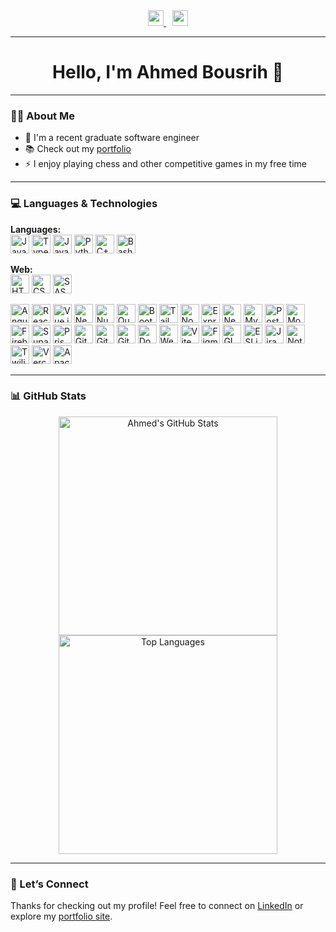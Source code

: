 <div align="center">
  <a href="https://www.linkedin.com/in/ahmed-bousrih/">
    <img src="https://img.shields.io/static/v1?message=LinkedIn&logo=linkedin&color=0077B5&style=for-the-badge" height="25" />
  </a>
  <a href="https://ahmed-bousrih.github.io/Portfolio/" style="margin-left:10px;">
    <img src="https://img.shields.io/static/v1?message=Portfolio&logo=about-dot-me&color=FF4136&style=for-the-badge" height="25" />
  </a>
</div>

---

<h1 align="center">Hello, I'm Ahmed Bousrih 👋</h1>

---

<h3 align="left">👨‍💻 About Me</h3>

- 🔭 I'm a recent graduate software engineer  
- 📚 Check out my [portfolio](https://ahmed-bousrih.github.io/Portfolio/)  
- ⚡ I enjoy playing chess and other competitive games in my free time

---

<h3 align="left">💻 Languages & Technologies</h3>

<div align="left">
  <!-- Programming Languages -->
  <strong>Languages:</strong><br/>
  <img src="https://cdn.jsdelivr.net/gh/devicons/devicon/icons/javascript/javascript-original.svg" height="30" alt="JavaScript" />
  <img src="https://cdn.jsdelivr.net/gh/devicons/devicon/icons/typescript/typescript-original.svg" height="30" alt="TypeScript" />
  <img src="https://cdn.jsdelivr.net/gh/devicons/devicon/icons/java/java-original.svg" height="30" alt="Java" />
  <img src="https://cdn.jsdelivr.net/gh/devicons/devicon/icons/python/python-original.svg" height="30" alt="Python" />
  <img src="https://cdn.jsdelivr.net/gh/devicons/devicon/icons/cplusplus/cplusplus-original.svg" height="30" alt="C++" />
  <img src="https://cdn.jsdelivr.net/gh/devicons/devicon/icons/bash/bash-original.svg" height="30" alt="Bash" /><br/>

  <!-- Web Fundamentals -->
  <strong>Web:</strong><br/>
  <img src="https://cdn.jsdelivr.net/gh/devicons/devicon/icons/html5/html5-original.svg" height="30" alt="HTML5" />
  <img src="https://cdn.jsdelivr.net/gh/devicons/devicon/icons/css3/css3-original.svg" height="30" alt="CSS3" />
  <img src="https://cdn.jsdelivr.net/gh/devicons/devicon/icons/sass/sass-original.svg" height="30" alt="SASS" />

  <!-- Frontend -->
  <img src="https://cdn.jsdelivr.net/gh/devicons/devicon/icons/angularjs/angularjs-original.svg" height="30" alt="Angular.js" />
  <img src="https://cdn.jsdelivr.net/gh/devicons/devicon/icons/react/react-original.svg" height="30" alt="React.js" />
  <img src="https://cdn.jsdelivr.net/gh/devicons/devicon/icons/vuejs/vuejs-original.svg" height="30" alt="Vue.js" />
  <img src="https://cdn.jsdelivr.net/gh/devicons/devicon/icons/nextjs/nextjs-original.svg" height="30" alt="Next.js" />
  <img src="https://cdn.jsdelivr.net/gh/devicons/devicon/icons/nuxtjs/nuxtjs-original.svg" height="30" alt="Nuxt.js" />
  <img src="https://cdn.jsdelivr.net/gh/devicons/devicon/icons/quasar/quasar-original.svg" height="30" alt="Quasar" />
  <img src="https://cdn.jsdelivr.net/gh/devicons/devicon/icons/bootstrap/bootstrap-original.svg" height="30" alt="Bootstrap" />
  <img src="https://cdn.jsdelivr.net/gh/devicons/devicon/icons/tailwindcss/tailwindcss-plain.svg" height="30" alt="TailwindCSS" />

  <!-- Backend & API -->
  <img src="https://cdn.jsdelivr.net/gh/devicons/devicon/icons/nodejs/nodejs-original.svg" height="30" alt="Node.js" />
  <img src="https://cdn.jsdelivr.net/gh/devicons/devicon/icons/express/express-original.svg" height="30" alt="Express.js" />
  <img src="https://cdn.jsdelivr.net/gh/devicons/devicon/icons/nestjs/nestjs-original.svg" height="30" alt="NestJS" />

  <!-- Databases -->
  <img src="https://cdn.jsdelivr.net/gh/devicons/devicon/icons/mysql/mysql-original.svg" height="30" alt="MySQL" />
  <img src="https://cdn.jsdelivr.net/gh/devicons/devicon/icons/postgresql/postgresql-original.svg" height="30" alt="PostgreSQL" />
  <img src="https://cdn.jsdelivr.net/gh/devicons/devicon/icons/mongodb/mongodb-original.svg" height="30" alt="MongoDB" />
  <img src="https://cdn.jsdelivr.net/gh/devicons/devicon/icons/firebase/firebase-plain.svg" height="30" alt="Firebase" />
  <img src="https://cdn.jsdelivr.net/gh/devicons/devicon/icons/supabase/supabase-original.svg" height="30" alt="Supabase" />
  <img src="https://cdn.jsdelivr.net/gh/devicons/devicon/icons/prisma/prisma-original.svg" height="30" alt="Prisma" />

  <!-- Dev & Tools -->
  <img src="https://cdn.jsdelivr.net/gh/devicons/devicon/icons/git/git-original.svg" height="30" alt="Git" />
  <img src="https://cdn.jsdelivr.net/gh/devicons/devicon/icons/github/github-original.svg" height="30" alt="GitHub" />
  <img src="https://cdn.jsdelivr.net/gh/devicons/devicon/icons/gitlab/gitlab-original.svg" height="30" alt="GitLab" />
  <img src="https://cdn.jsdelivr.net/gh/devicons/devicon/icons/docker/docker-plain.svg" height="30" alt="Docker" />
  <img src="https://cdn.jsdelivr.net/gh/devicons/devicon/icons/webpack/webpack-original.svg" height="30" alt="Webpack" />
  <img src="https://cdn.jsdelivr.net/gh/devicons/devicon/icons/vite/vite-original.svg" height="30" alt="Vite" />
  <img src="https://cdn.jsdelivr.net/gh/devicons/devicon/icons/figma/figma-original.svg" height="30" alt="Figma" />
  <img src="https://cdn.jsdelivr.net/gh/devicons/devicon/icons/gimp/gimp-original.svg" height="30" alt="GIMP" />
  <img src="https://cdn.jsdelivr.net/gh/devicons/devicon/icons/eslint/eslint-original.svg" height="30" alt="ESLint" />
  <img src="https://cdn.jsdelivr.net/gh/devicons/devicon/icons/jira/jira-original.svg" height="30" alt="Jira" />
  <img src="https://cdn.jsdelivr.net/gh/devicons/devicon/icons/notion/notion-original.svg" height="30" alt="Notion" />
  <img src="https://cdn.jsdelivr.net/gh/devicons/devicon/icons/twilio/twilio-original.svg" height="30" alt="Twilio" />
  <img src="https://cdn.jsdelivr.net/gh/devicons/devicon/icons/vercel/vercel.svg" height="30" alt="Vercel" />
  <img src="https://cdn.jsdelivr.net/gh/devicons/devicon/icons/apache/apache-original.svg" height="30" alt="Apache" />
</div>

---

<h3 align="left">📊 GitHub Stats</h3>

<p align="center">
  <img src="https://github-readme-stats.vercel.app/api?username=Ahmed-Bousrih&show_icons=true&theme=radical" width="350" alt="Ahmed's GitHub Stats" />
  <img src="https://github-readme-stats.vercel.app/api/top-langs/?username=Ahmed-Bousrih&layout=compact&theme=radical&hide=Makefile,HTML" width="350" alt="Top Languages" />
</p>

---

### 🔗 Let’s Connect

Thanks for checking out my profile! Feel free to connect on [LinkedIn](https://www.linkedin.com/in/ahmed-bousrih/) or explore my [portfolio site](https://ahmed-bousrih.github.io/Portfolio/).


